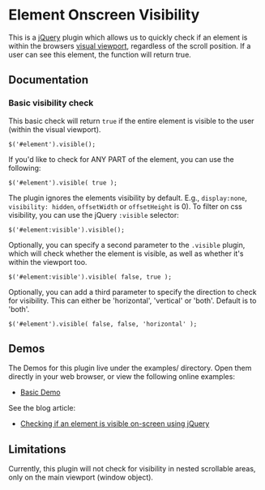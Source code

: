 Element Onscreen Visibility
===========================

This is a [jQuery](http://jquery.com/) plugin which allows us to quickly check if an element 
is within the browsers [visual viewport](http://www.quirksmode.org/mobile/viewports.html), 
regardless of the scroll position. If a user can see this element, the function will return true.


Documentation
-------------
### Basic visibility check

This basic check will return `true` if the entire element is visible to the user (within the visual viewport).

	$('#element').visible();

If you'd like to check for ANY PART of the element, you can use the following:

	$('#element').visible( true );

The plugin ignores the elements visibility by default. E.g., `display:none`, `visibility: hidden`, `offsetWidth` or `offsetHeight` is 0). 
To filter on css visibility, you can use the jQuery `:visible` selector:

	$('#element:visible').visible();

Optionally, you can specify a second parameter to the `.visible` plugin, which will check whether the element is visible, as well as
whether it's within the viewport too.

	$('#element:visible').visible( false, true );

Optionally, you can add a third parameter to specify the direction to check for visibility. This can either be 'horizontal', 'vertical' or 'both'.
Default is to 'both'.

    $('#element').visible( false, false, 'horizontal' );


Demos
-----

The Demos for this plugin live under the examples/ directory. Open them directly in your web browser, or view the following online examples:

- [Basic Demo](http://opensource.teamdf.com/visible/examples/demo-basic.html)

See the blog article:

- [Checking if an element is visible on-screen using jQuery](https://www.customd.com/articles/13/checking-if-an-element-is-visible-on-screen-using-jquery)


Limitations
-----------

Currently, this plugin will not check for visibility in nested scrollable areas, only on the main viewport (window object).

